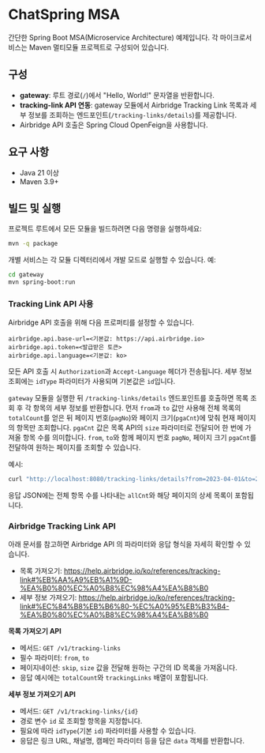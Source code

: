 # ChatSpring MSA

간단한 Spring Boot MSA(Microservice Architecture) 예제입니다. 각 마이크로서비스는 Maven 멀티모듈 프로젝트로 구성되어 있습니다.

## 구성
- **gateway**: 루트 경로(`/`)에서 "Hello, World!" 문자열을 반환합니다.
- **tracking-link API 연동**: gateway 모듈에서 Airbridge Tracking Link 목록과 세부 정보를 조회하는 엔드포인트(`/tracking-links/details`)를 제공합니다.
- Airbridge API 호출은 Spring Cloud OpenFeign을 사용합니다.

## 요구 사항
- Java 21 이상
- Maven 3.9+

## 빌드 및 실행
프로젝트 루트에서 모든 모듈을 빌드하려면 다음 명령을 실행하세요:

```bash
mvn -q package
```

개별 서비스는 각 모듈 디렉터리에서 개발 모드로 실행할 수 있습니다. 예:

```bash
cd gateway
mvn spring-boot:run
```


### Tracking Link API 사용

Airbridge API 호출을 위해 다음 프로퍼티를 설정할 수 있습니다.

```
airbridge.api.base-url=<기본값: https://api.airbridge.io>
airbridge.api.token=<발급받은 토큰>
airbridge.api.language=<기본값: ko>
```

모든 API 호출 시 `Authorization`과 `Accept-Language` 헤더가 전송됩니다. 세부 정보
조회에는 `idType` 파라미터가 사용되며 기본값은 `id`입니다.

`gateway` 모듈을 실행한 뒤 `/tracking-links/details` 엔드포인트를 호출하면 목록 조회 후 각 항목의 세부 정보를 반환합니다. 먼저 `from`과 `to` 값만 사용해 전체 목록의 `totalCount`를 얻은 뒤 페이지 번호(`pagNo`)와 페이지 크기(`pgaCnt`)에 맞춰 현재 페이지의 항목만 조회합니다. `pgaCnt` 값은 목록 API의 `size` 파라미터로 전달되어 한 번에 가져올 항목 수를 의미합니다. `from`, `to`와 함께 페이지 번호 `pagNo`, 페이지 크기 `pgaCnt`를 전달하여 원하는 페이지를 조회할 수 있습니다.

예시:

```bash
curl "http://localhost:8080/tracking-links/details?from=2023-04-01&to=2023-04-02&pagNo=1&pgaCnt=10"
```

응답 JSON에는 전체 항목 수를 나타내는 `allCnt`와 해당 페이지의 상세 목록이 포함됩니다.

### Airbridge Tracking Link API

아래 문서를 참고하면 Airbridge API 의 파라미터와 응답 형식을 자세히 확인할 수 있습니다.
- 목록 가져오기: https://help.airbridge.io/ko/references/tracking-link#%EB%AA%A9%EB%A1%9D-%EA%B0%80%EC%A0%B8%EC%98%A4%EA%B8%B0
- 세부 정보 가져오기: https://help.airbridge.io/ko/references/tracking-link#%EC%84%B8%EB%B6%80-%EC%A0%95%EB%B3%B4-%EA%B0%80%EC%A0%B8%EC%98%A4%EA%B8%B0

**목록 가져오기 API**
- 메서드: `GET /v1/tracking-links`
- 필수 파라미터: `from`, `to`
- 페이지네이션: `skip`, `size` 값을 전달해 원하는 구간의 ID 목록을 가져옵니다.
- 응답 예시에는 `totalCount`와 `trackingLinks` 배열이 포함됩니다.

**세부 정보 가져오기 API**
- 메서드: `GET /v1/tracking-links/{id}`
- 경로 변수 `id` 로 조회할 항목을 지정합니다.
- 필요에 따라 `idType`(기본 `id`) 파라미터를 사용할 수 있습니다.
- 응답은 링크 URL, 채널명, 캠페인 파라미터 등을 담은 `data` 객체를 반환합니다.
